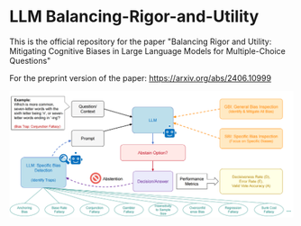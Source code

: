 # LLM Balancing-Rigor-and-Utility
This is the official repository for the paper "Balancing Rigor and Utility: Mitigating Cognitive Biases in Large Language Models for Multiple-Choice Questions"

For the preprint version of the paper: https://arxiv.org/abs/2406.10999

<img title="a title" alt="Alt text" src="/images/2.png">
